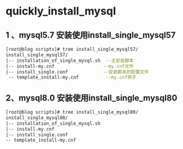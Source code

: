 # quickly_install_mysql



## 1 、mysql5.7 安装使用install_single_mysql57

```bash
[root@blog scripts]# tree install_single_mysql57/
install_single_mysql57/
|-- installation_of_single_mysql.sh  --主安装脚本
|-- install-my.cnf				    --my.cnf文件
|-- install_single.conf				--安装脚本的配置文件
 -- template_install-my.cnf			 --my.cnf例子

```



## 2、mysql8.0 安装使用install_single_mysql80

```bash
[root@blog scripts]# tree install_single_mysql80/
install_single_mysql80/
|-- installation_of_single_mysql.sh
|-- install-my.cnf
|-- install_single.conf
-- template_install-my.cnf

```




